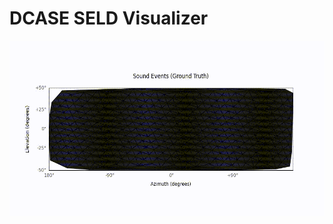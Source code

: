 # DCASE SELD Visualizer

<img src="https://github.com/adrianSRoman/dcase_seld_visualizer/blob/main/assets/ground_truth.gif" width="900" height="280"/>

